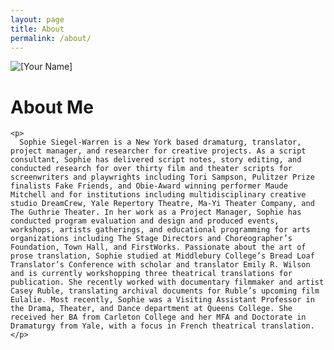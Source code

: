 ```yaml
---
layout: page
title: About
permalink: /about/
---
```


<div class="about-container">
  <div class="headshot">
    <img src="{{ site.baseurl }}/assets/images/sophie.jpg" alt="[Your Name]" class="profile-image">
  </div>
  
  <div class="bio">
    <h1>About Me</h1>
    
    <p>
      Sophie Siegel-Warren is a New York based dramaturg, translator, project manager, and researcher for creative projects. As a script consultant, Sophie has delivered script notes, story editing, and conducted research for over thirty film and theater scripts for screenwriters and playwrights including Tori Sampson, Pulitzer Prize finalists Fake Friends, and Obie-Award winning performer Maude Mitchell and for institutions including multidisciplinary creative studio DreamCrew, Yale Repertory Theatre, Ma-Yi Theater Company, and The Guthrie Theater. In her work as a Project Manager, Sophie has conducted program evaluation and design and produced events, workshops, artists gatherings, and educational programming for arts organizations including The Stage Directors and Choreographer’s Foundation, Town Hall, and FirstWorks. Passionate about the art of prose translation, Sophie studied at Middlebury College’s Bread Loaf Translator’s Conference with scholar and translator Emily R. Wilson and is currently workshopping three theatrical translations for publication. She recently worked with documentary filmmaker and artist Casey Ruble, translating archival documents for Ruble’s upcoming film Eulalie. Most recently, Sophie was a Visiting Assistant Professor in the Drama, Theater, and Dance department at Queens College. She received her BA from Carleton College and her MFA and Doctorate in Dramaturgy from Yale, with a focus in French theatrical translation. 
    </p>
  </div>
</div>